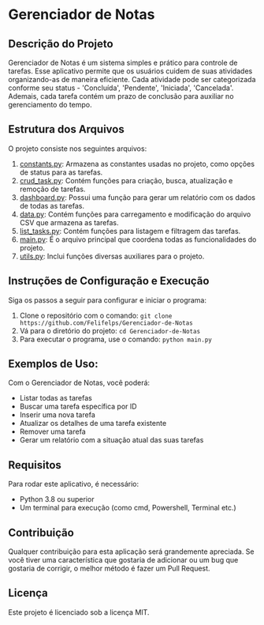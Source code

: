 # Gerenciador de Notas

## Descrição do Projeto
Gerenciador de Notas é um sistema simples e prático para controle de tarefas. Esse aplicativo permite que os usuários cuidem de suas atividades organizando-as de maneira eficiente. Cada atividade pode ser categorizada conforme seu status - 'Concluída', 'Pendente', 'Iniciada', 'Cancelada'. Ademais, cada tarefa contém um prazo de conclusão para auxiliar no gerenciamento do tempo.

## Estrutura dos Arquivos
O projeto consiste nos seguintes arquivos:

1. [constants.py](constants.py): Armazena as constantes usadas no projeto, como opções de status para as tarefas.
2. [crud_task.py](crud_task.py): Contém funções para criação, busca, atualização e remoção de tarefas.
3. [dashboard.py](dashboard.py): Possui uma função para gerar um relatório com os dados de todas as tarefas.
4. [data.py](data.py): Contém funções para carregamento e modificação do arquivo CSV que armazena as tarefas.
5. [list_tasks.py](list_tasks.py): Contém funções para listagem e filtragem das tarefas.
6. [main.py](main.py): É o arquivo principal que coordena todas as funcionalidades do projeto.
7. [utils.py](utils.py): Inclui funções diversas auxiliares para o projeto.

## Instruções de Configuração e Execução
Siga os passos a seguir para configurar e iniciar o programa:

1. Clone o repositório com o comando: ```git clone https://github.com/Felifelps/Gerenciador-de-Notas```
2. Vá para o diretório do projeto: ```cd Gerenciador-de-Notas```
3. Para executar o programa, use o comando: ```python main.py```

## Exemplos de Uso:
Com o Gerenciador de Notas, você poderá:

- Listar todas as tarefas
- Buscar uma tarefa específica por ID
- Inserir uma nova tarefa
- Atualizar os detalhes de uma tarefa existente
- Remover uma tarefa
- Gerar um relatório com a situação atual das suas tarefas

## Requisitos
Para rodar este aplicativo, é necessário:

- Python 3.8 ou superior
- Um terminal para execução (como cmd, Powershell, Terminal etc.) 

## Contribuição
Qualquer contribuição para esta aplicação será grandemente apreciada. Se você tiver uma característica que gostaria de adicionar ou um bug que gostaria de corrigir, o melhor método é fazer um Pull Request.

## Licença
Este projeto é licenciado sob a licença MIT.